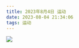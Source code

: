 ```yaml
---
title: 2023年8月4日 运动
date: 2023-08-04 21:34:06
tags: 运动
---
```


<link rel="stylesheet" href="/../css/images.css">
<!-- more -->
<img class="half" src="/../images/exercise/2023-08-04.jpg"></img>
